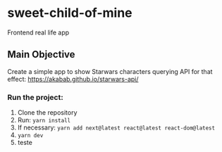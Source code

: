 # sweet-child-of-mine
Frontend real life app
## Main Objective
Create a simple app to show Starwars characters querying API for that effect:
    https://akabab.github.io/starwars-api/

### Run the project:
1. Clone the repository
2. Run: `yarn install`
3. If necessary: `yarn add next@latest react@latest react-dom@latest`
4. `yarn dev` 
5. teste 
  